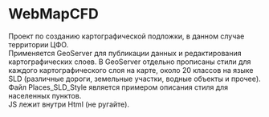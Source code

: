 # WebMapCFD
Проект по созданию картографической подложки, в данном случае территории ЦФО.    
Применяется GeoServer для публикации данных и редактирования картографических слоев.
В GeoServer отдельно прописаны стили для каждого картографического слоя на карте, около 20 классов на языке SLD (различные дороги, земельные участки, водные объекты и прочее).    
Файл Places_SLD_Style является примером описания стиля для населенных пунктов.    
JS лежит внутри Html (не ругайте).
